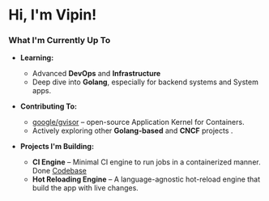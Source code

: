 #  Hi, I'm Vipin!

###  What I'm Currently Up To

- **Learning:**
  - Advanced **DevOps** and **Infrastructure** 
  - Deep dive into **Golang**, especially for backend systems and System apps.

- **Contributing To:**
  - [google/gvisor](https://github.com/google/gvisor) – open-source Application Kernel for Containers.
  - Actively exploring other **Golang-based** and **CNCF** projects .

- **Projects I'm Building:**
  - **CI Engine** – Minimal CI engine to run jobs in a containerized manner. Done [Codebase](https://github.com/jangirvipin/ci-engine)
  - **Hot Reloading Engine** – A language-agnostic hot-reload engine that build the app with live changes. 

